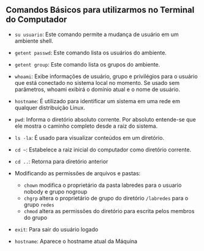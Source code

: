 ## Comandos Básicos para utilizarmos no Terminal do Computador

- ``su usuario``: Este comando permite a mudança de usuário em um ambiente shell.

- ``getent passwd``: Este comando lista os usuários do ambiente.

- ``getent group``: Este comando lista os grupos do ambiente.
   
- ``whoami``: Exibe informações de usuário, grupo e privilégios para o usuário que está conectado no sistema local no momento. Se usado sem parâmetros, whoami exibirá o domínio atual e o nome de usuário.
  
- ``hostname``: É utilizado para identificar um sistema em uma rede em qualquer distribuição Linux.
  
- ``pwd``: Informa o diretório absoluto corrente. Por absoluto entende-se que ele mostra o caminho completo desde a raiz do sistema.
  
- ``ls -la``: É usado para visualizar conteúdos em um diretório.
  
- ``cd ~``: Estabelece a raiz inicial do computador como diretório corrente.

- ``cd ..``: Retorna para diretório anterior

* Modificando as permissões de arquivos e pastas:

   * ``chown`` modifica o proprietário da pasta labredes para o usuario nobody e grupo nogroup
   * ``chgrp`` altera o proprietário de grupo do diretório ``/labredes`` para o grupo ``redes``
   * ``chmod`` altera as permissões do diretório para escrita pelos membros do grupo
   
- ``exit``: Para sair do usuário logado

- ``hostname``: Aparece o hostname atual da Máquina
